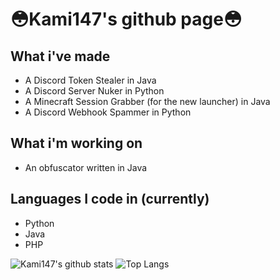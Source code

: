 <h1>😳Kami147's github page😳</h1>

<h2>What i've made</h2>
<ul>
  <li>A Discord Token Stealer in Java</li>
  <li>A Discord Server Nuker in Python</li>
  <li>A Minecraft Session Grabber (for the new launcher) in Java</li>
  <li>A Discord Webhook Spammer in Python</li>
</ul>
<h2>What i'm working on</h2>
<ul>
  <li>An obfuscator written in Java</li>
</ul>
<h2>Languages I code in (currently)</h2>
<ul>
  <li>Python</li>
  <li>Java</li>
  <li>PHP</li>
</ul>

![Kami147's github stats](https://github-readme-stats.vercel.app/api?username=Kami147&show_icons=true)
![Top Langs](https://github-readme-stats.vercel.app/api/top-langs/?username=Kami147)
